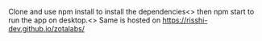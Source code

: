 Clone and use npm install to install the dependencies<>
then npm start to run the app on desktop.<>
Same is hosted on https://risshi-dev.github.io/zotalabs/
